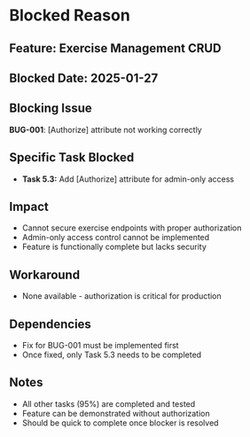 # Blocked Reason

## Feature: Exercise Management CRUD
## Blocked Date: 2025-01-27

## Blocking Issue
**BUG-001**: [Authorize] attribute not working correctly

## Specific Task Blocked
- **Task 5.3:** Add [Authorize] attribute for admin-only access

## Impact
- Cannot secure exercise endpoints with proper authorization
- Admin-only access control cannot be implemented
- Feature is functionally complete but lacks security

## Workaround
- None available - authorization is critical for production

## Dependencies
- Fix for BUG-001 must be implemented first
- Once fixed, only Task 5.3 needs to be completed

## Notes
- All other tasks (95%) are completed and tested
- Feature can be demonstrated without authorization
- Should be quick to complete once blocker is resolved